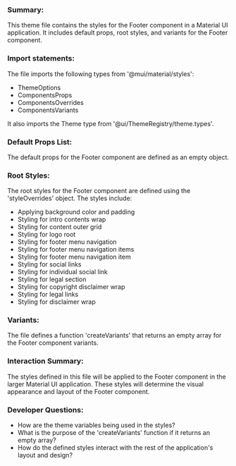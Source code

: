 ### Summary:
This theme file contains the styles for the Footer component in a Material UI application. It includes default props, root styles, and variants for the Footer component.

### Import statements:
The file imports the following types from '@mui/material/styles':
- ThemeOptions
- ComponentsProps
- ComponentsOverrides
- ComponentsVariants

It also imports the Theme type from '@ui/ThemeRegistry/theme.types'.

### Default Props List:
The default props for the Footer component are defined as an empty object.

### Root Styles:
The root styles for the Footer component are defined using the 'styleOverrides' object. The styles include:
- Applying background color and padding
- Styling for intro contents wrap
- Styling for content outer grid
- Styling for logo root
- Styling for footer menu navigation
- Styling for footer menu navigation items
- Styling for footer menu navigation item
- Styling for social links
- Styling for individual social link
- Styling for legal section
- Styling for copyright disclaimer wrap
- Styling for legal links
- Styling for disclaimer wrap

### Variants:
The file defines a function 'createVariants' that returns an empty array for the Footer component variants.

### Interaction Summary:
The styles defined in this file will be applied to the Footer component in the larger Material UI application. These styles will determine the visual appearance and layout of the Footer component.

### Developer Questions:
- How are the theme variables being used in the styles?
- What is the purpose of the 'createVariants' function if it returns an empty array?
- How do the defined styles interact with the rest of the application's layout and design?